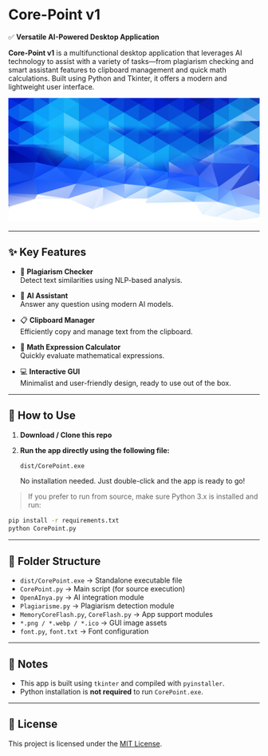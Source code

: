 # Core-Point v1

✅ **Versatile AI-Powered Desktop Application**

**Core-Point v1** is a multifunctional desktop application that leverages AI technology to assist with a variety of tasks—from plagiarism checking and smart assistant features to clipboard management and quick math calculations. Built using Python and Tkinter, it offers a modern and lightweight user interface.

![App Screenshot](home.webp)

---

## ✨ Key Features

- 🔎 **Plagiarism Checker**  
  Detect text similarities using NLP-based analysis.

- 🤖 **AI Assistant**  
  Answer any question using modern AI models.

- 📋 **Clipboard Manager**  
  Efficiently copy and manage text from the clipboard.

- 🧮 **Math Expression Calculator**  
  Quickly evaluate mathematical expressions.

- 💻 **Interactive GUI**  
  Minimalist and user-friendly design, ready to use out of the box.

---

## 🚀 How to Use

1. **Download / Clone this repo**
2. **Run the app directly using the following file:**

   ```
   dist/CorePoint.exe
   ```

   No installation needed. Just double-click and the app is ready to go!

> If you prefer to run from source, make sure Python 3.x is installed and run:

```bash
pip install -r requirements.txt
python CorePoint.py
```

---

## 📁 Folder Structure

- `dist/CorePoint.exe` → Standalone executable file
- `CorePoint.py` → Main script (for source execution)
- `OpenAInya.py` → AI integration module
- `Plagiarisme.py` → Plagiarism detection module
- `MemoryCoreFlash.py`, `CoreFlash.py` → App support modules
- `*.png / *.webp / *.ico` → GUI image assets
- `font.py`, `font.txt` → Font configuration

---

## 📌 Notes

- This app is built using `tkinter` and compiled with `pyinstaller`.
- Python installation is **not required** to run `CorePoint.exe`.

---

## 📄 License

This project is licensed under the [MIT License](LICENSE).
